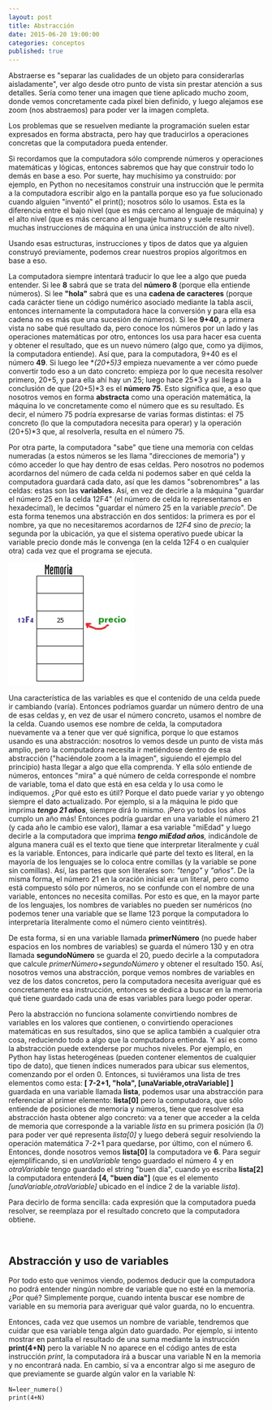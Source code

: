 ```yaml
---
layout: post
title: Abstracción
date: 2015-06-20 19:00:00
categories: conceptos
published: true
---
```


Abstraerse es "separar las cualidades de un objeto para considerarlas aisladamente", ver algo desde otro punto de vista sin prestar atención a sus detalles. Sería como tener una imagen que tiene aplicado mucho zoom, donde vemos concretamente cada pixel bien definido, y luego alejamos ese zoom (nos abstraemos) para poder ver la imagen completa.

Los problemas que se resuelven mediante la programación suelen estar expresados en forma abstracta, pero hay que traducirlos a operaciones concretas que la computadora pueda entender.

Si recordamos que la computadora sólo comprende números y operaciones matemáticas y lógicas, entonces sabremos que hay que construir todo lo demás en base a eso. Por suerte, hay muchísimo ya construido: por ejemplo, en Python no necesitamos construir una instrucción que le permita a la computadora escribir algo en la pantalla porque eso ya fue solucionado cuando alguien "inventó" el print(); nosotros sólo lo usamos. Esta es la diferencia entre el bajo nivel (que es más cercano al lenguaje de máquina) y el alto nivel (que es más cercano al lenguaje humano y suele resumir muchas instrucciones de máquina en una única instrucción de alto nivel).

Usando esas estructuras, instrucciones y tipos de datos que ya alguien construyó previamente, podemos crear nuestros propios algoritmos en base a eso.

La computadora siempre intentará traducir lo que lee a algo que pueda entender. Si lee **8** sabrá que se trata del **número 8** (porque ella entiende números). Si lee **"hola"** sabrá que es una **cadena de caracteres** (porque cada carácter tiene un código numérico asociado mediante la tabla ascii, entonces internamente la computadora hace la conversión y para ella esa cadena no es más que una sucesión de números). Si lee **9+40**, a primera vista no sabe qué resultado da, pero conoce los números por un lado y las operaciones matemáticas por otro, entonces los usa para hacer esa cuenta y obtener el resultado, que es un nuevo número (algo que, como ya dijimos, la computadora entiende). Así que, para la computadora, 9+40 es el número **49**. Si luego lee **(20+5)*3** empieza nuevamente a ver cómo puede convertir todo eso a un dato concreto: empieza por lo que necesita resolver primero, 20+5, y para ella ahí hay un 25; luego hace 25\*3 y así llega a la conclusión de que (20+5)\*3 es el **número 75**. Esto significa que, a eso que nosotros vemos en forma **abstracta** como una operación matemática, la máquina lo ve concretamente como el número que es su resultado. Es decir, el número 75 podría expresarse de varias formas distintas: el 75 concreto (lo que la computadora necesita para operar) y la operación (20+5)*3 que, al resolverla, resulta en el número 75.

Por otra parte, la computadora "sabe" que tiene una memoria con celdas numeradas (a estos números se les llama "direcciones de memoria") y cómo acceder lo que hay dentro de esas celdas. Pero nosotros no podemos acordarnos del número de cada celda ni podemos saber en qué celda la computadora guardará cada dato, así que les damos "sobrenombres" a las celdas: estas son las **variables**. Así, en vez de decirle a la máquina "guardar el número 25 en la celda 12F4" (el número de celda lo representamos en hexadecimal), le decimos "guardar el número 25 en la variable _precio_". De esta forma tenemos una abstracción en dos sentidos: la primera es por el nombre, ya que no necesitaremos acordarnos de _12F4_ sino de _precio_; la segunda por la ubicación, ya que el sistema operativo puede ubicar la variable precio donde más le convenga (en la celda 12F4 o en cualquier otra) cada vez que el programa se ejecuta.

![variable en memoria](/assets/2015-06-20-abstraccion-img1.jpg)

Una característica de las variables es que el contenido de una celda puede ir cambiando (varía). Entonces podríamos guardar un número dentro de una de esas celdas y, en vez de usar el número concreto, usamos el nombre de la celda. Cuando usemos ese nombre de celda, la computadora nuevamente va a tener que ver qué significa, porque lo que estamos usando es una abstracción: nosotros lo vemos desde un punto de vista más amplio, pero la computadora necesita ir metiéndose dentro de esa abstracción ("haciéndole zoom a la imagen", siguiendo el ejemplo del principio) hasta llegar a algo que ella comprenda. Y ella sólo entiende de números, entonces "mira" a qué número de celda corresponde el nombre de variable, toma el dato que está en esa celda y lo usa como le indiquemos. ¿Por qué esto es útil? Porque el dato puede variar y yo obtengo siempre el dato actualizado. Por ejemplo, si a la máquina le pido que imprima **_tengo 21 años_**, siempre dirá lo mismo. ¡Pero yo todos los años cumplo un año más! Entonces podría guardar en una variable el número 21 (y cada año le cambio ese valor), llamar a esa variable "miEdad" y luego decirle a la computadora que imprima **_tengo miEdad años_**_,_ indicándole de alguna manera cuál es el texto que tiene que interpretar literalmente y cuál es la variable. Entonces, para indicarle qué parte del texto es literal, en la mayoría de los lenguajes se lo coloca entre comillas (y la variable se pone sin comillas). Así, las partes que son literales son: _"tengo"_ y _"años"_. De la misma forma, el número 21 en la oración inicial era un literal, pero como está compuesto sólo por números, no se confunde con el nombre de una variable, entonces no necesita comillas. Por esto es que, en la mayor parte de los lenguajes, los nombres de variables no pueden ser numéricos (no podemos tener una variable que se llame 123 porque la computadora lo interpretaría literalmente como el número ciento veintitrés).

De esta forma, si en una variable llamada **primerNúmero** (no puede haber espacios en los nombres de variables) se guarda el número 130 y en otra llamada **segundoNúmero** se guarda el 20, puedo decirle a la computadora que calcule _primerNúmero+segundoNúmero_ y obtener el resultado 150. Así, nosotros vemos una abstracción, porque vemos nombres de variables en vez de los datos concretos, pero la computadora necesita averiguar qué es concretamente esa instrucción, entonces se dedica a buscar en la memoria qué tiene guardado cada una de esas variables para luego poder operar.

Pero la abstracción no funciona solamente convirtiendo nombres de variables en los valores que contienen, o convirtiendo operaciones matemáticas en sus resultados, sino que se aplica también a cualquier otra cosa, reduciendo todo a algo que la computadora entienda. Y así es como la abstracción puede extenderse por muchos niveles. Por ejemplo, en Python hay listas heterogéneas (pueden contener elementos de cualquier tipo de dato), que tienen índices numerados para ubicar sus elementos, comenzando por el orden 0. Entonces, si tuviéramos una lista de tres elementos como esta: **[ 7-2+1, "hola", [unaVariable,otraVariable] ]** guardada en una variable llamada **lista**, podemos usar una abstracción para referenciar al primer elemento: **lista[0]** pero la computadora, que sólo entiende de posiciones de memoria y números, tiene que resolver esa abstracción hasta obtener algo concreto: va a tener que acceder a la celda de memoria que corresponde a la variable _lista_ en su primera posición (la _0_) para poder ver qué representa _lista[0]_ y luego deberá seguir resolviendo la operación matemática 7-2+1 para quedarse, por último, con el número 6. Entonces, donde nosotros vemos **lista[0]** la computadora ve **6**. Para seguir ejemplificando, si en _unaVariable_ tengo guardado el número 4 y en _otraVariable_ tengo guardado el string "buen día", cuando yo escriba **lista[2]** la computadora entenderá **[4, "buen día"]** (que es el elemento _[unaVariable,otraVariable]_ ubicado en el índice 2 de la variable _lista_).

Para decirlo de forma sencilla: cada expresión que la computadora pueda resolver, se reemplaza por el resultado concreto que la computadora obtiene.

&nbsp;

## Abstracción y uso de variables

Por todo esto que venimos viendo, podemos deducir que la computadora no podrá entender ningún nombre de variable que no esté en la memoria. ¿Por qué? Simplemente porque, cuando intenta buscar ese nombre de variable en su memoria para averiguar qué valor guarda, no lo encuentra.

Entonces, cada vez que usemos un nombre de variable, tendremos que cuidar que esa variable tenga algún dato guardado. Por ejemplo, si intento mostrar en pantalla el resultado de una suma mediante la instrucción **print(4+N)** pero la variable N no aparece en el código antes de esta instrucción _print_, la computadora irá a buscar una variable N en la memoria y no encontrará nada. En cambio, sí va a encontrar algo si me aseguro de que previamente se guarde algún valor en la variable N:

<pre><code>N=leer_numero()
print(4+N)</code></pre>
